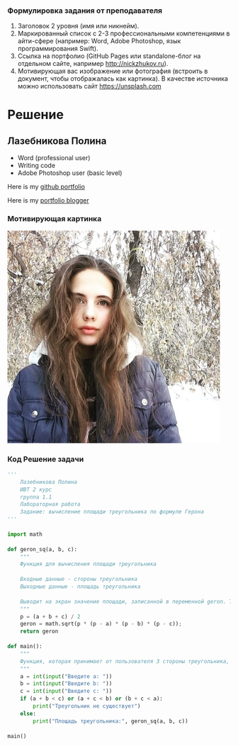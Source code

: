 ### Формулировка задания от преподавателя

1. Заголовок 2 уровня (имя или никнейм).
2. Маркированный список с 2-3 профессиональными компетенциями в айти-сфере (например: Word, Adobe Photoshop, язык программирования Swift).
3. Ссылка на портфолио (GitHub Pages или standalone-блог на отдельном сайте, например http://nickzhukov.ru).
4. Мотивирующая вас изображение или фотография (встроить в документ, чтобы отображалась как картинка). В качестве источника можно использовать сайт https://unsplash.com 

# Решение

## Лазебникова Полина

- Word (professional user)
- Writing code
- Adobe Photoshop user (basic level)

Here is my [github portfolio](https://polinalazebnikova.github.io/)

Here is my [portfolio blogger](https://itvphisikelazebnikova.blogspot.com/)

### Мотивирующая картинка
![Автор](PYWWJkdcKiY.jpg "Hi, it's me!")

### Код Решение задачи 

```python
'''
    Лазебникова Полина 
    ИВТ 2 курс
    группа 1.1
    Лабораторная работа 
    Задание: вычисление площади треугольника по формуле Герона
'''

import math

def geron_sq(a, b, c):
    """
    Функция для вычисления площади треугольника

    Входные данные - стороны треугольника
    Выходные данные - площадь треугольника 

    Выводит на экран значение площади, записанной в переменной geron. Также рассчитывает для формулы Герона полупериметр треугольника (переменная p).
    """ 	  
    p = (a + b + c) / 2
    geron = math.sqrt(p * (p - a) * (p - b) * (p - c));
    return geron

def main():
    """
    Функция, которая принимает от пользователя 3 стороны треугольника, проверяет существование треугольника, и если он существует, то выводит результат обращения к функции geron_sq 
    """
    a = int(input("Введите a: "))
    b = int(input("Введите b: "))
    c = int(input("Введите c: "))
    if (a + b < c) or (a + c < b) or (b + c < a):
        print("Треугольник не существует")
    else:
        print("Площадь треугольника:", geron_sq(a, b, c))

main()
```

